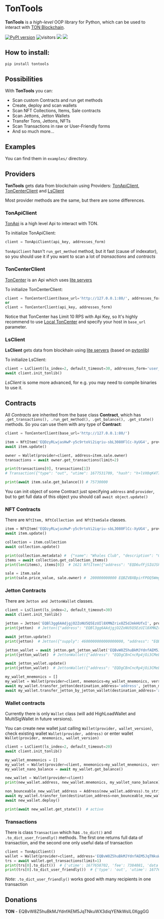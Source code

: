 # TonTools

__TonTools__ is a _high-level_ OOP library for Python, which can be used to interact with [TON Blockchain](https://ton.org).

[comment]: <> ([![PyPI version]&#40;https://badge.fury.io/py/tontools.svg&#41;]&#40;https://badge.fury.io/py/tontools&#41;)

[![PyPI version](https://badge.fury.io/py/tontools.svg)](https://badge.fury.io/py/tontools) ![visitors](https://visitor-badge.glitch.me/badge?page\_id=yungwine.tontools.readme\&left\_color=gray\&right\_color=red) ![](https://pepy.tech/badge/tontools) [![](https://img.shields.io/badge/%F0%9F%92%8E-TON-green)](https://ton.org)
## How to install:

```bash
pip install tontools
```
## Possibilities
With __TonTools__ you can:
* Scan custom Contracts and run get methods
* Create, deploy and scan wallets
* Scan NFT Collections, Items, Sale contracts
* Scan Jettons, Jetton Wallets
* Transfer Tons, Jettons, NFTs
* Scan Transactions in raw or User-Friendly forms
* And so much more...
## Examples
You can find them in `examples/` directory.

## Providers

__TonTools__ gets data from blockchain using Providers: [TonApiClient](https://tonapi.io/swagger-ui), [TonCenterClient](https://toncenter.com/api/v2/)
and [LsClient](https://ton.org/docs/participate/nodes/node-types)

Most provider methods are the same, but there are some differences.
### TonApiClient

[TonApi](https://tonapi.io/swagger-ui) is a high level Api to interact with TON. 

To initialize TonApiClient: 
```python
client = TonApiClient(api_key, addresses_form)
```
`TonApiClient` hasn't `run_get_method` method, but it fast (cause of indexator), so 
you should use it if you want to scan a lot of _transactions_ and _contracts_  


### TonCenterClient

[TonCenter](https://toncenter.com/api/v2/) is an Api which uses [lite servers](https://ton.org/docs/participate/nodes/node-types)

To initialize TonCenterClient: 
```python
client = TonCenterClient(base_url='http://127.0.0.1:80/', addresses_form)
or
client = TonCenterClient(api_key, addresses_form)
```
Notice that TonCenter has Limit 10 RPS with Api Key, so It's highly recommend to use [Local TonCenter](https://github.com/toncenter/ton-http-api) 
and specify your host in `base_url` parameter.


### LsClient

**LsClient** gets data from blockhain using [lite servers](https://ton.org/docs/participate/nodes/node-types) (based on [pytonlib](https://github.com/psylopunk/pytonlib))

To initialize LsClient: 
```python
client = LsClient(ls_index=2, default_timeout=30, addresses_form='user_friendly')
await client.init_tonlib()
```
*LsClient* is some more advanced, for e.g. you may need to compile binaries to use it.

## Contracts
All _Contracts_ are inherited from the base class **Contract**, which has 
`.get_transactions(), .run_get_method(), .get_balance(), .get_state()` methods.
So you can use them with any type of **Contract**:
```python
client = TonCenterClient(base_url='http://127.0.0.1:80/')

item = NftItem('EQDzyRLwjasHwP-y5c9rtoVi2iqriu-sbL3080FlCc-XyUG4', provider=client)
await item.update()

owner = Wallet(provider=client, address=item.sale.owner)
transactions = await owner.get_transactions(limit=2)

print(transactions[0], transactions[1])
# Transaction({"type": "out", "utime": 1677531709, "hash": "h+lVX0qK4T76QtRqC0FWWGhLptgPLM4MjSEbgKODcFc=", "value": 2500.0, "from": "EQBZVBXBpirFPOQ5Wmgi5Es2hDCRAfiT3i5JRy_gVsJOlpZv", "to": "EQBfAN7LfaUYgXZNw5Wc7GBgkEX2yhuJ5ka95J1JJwXXf4a8", "comment": "6017835"}) Transaction({"type": "in", "utime": 1677413260, "hash": "erk0nLWW9W3m9boFM+/9v0YSeRz1jJvpyiRQYEgN5AE=", "value": 1e-09, "from": "EQCPGzW1dJURRybL41Q3KYfzX4fZdQUeY8-7-TKyeR7f-7cU", "to": "EQBZVBXBpirFPOQ5Wmgi5Es2hDCRAfiT3i5JRy_gVsJOlpZv", "comment": ""})

print(await item.sale.get_balance()) # 75730000

```
You can init object of some Contract just specifying `address` and `provider`,
but to get full data of this object you should call `await object.update()`

### NFT Contracts

There are `NftItem, NftCollection and NftItemSale` classes.
```python
item = NftItem('EQDzyRLwjasHwP-y5c9rtoVi2iqriu-sbL3080FlCc-XyUG4', provider=client)
await item.update()

collection = item.collection
await collection.update()

print(collection.metadata) #  {"name": "Whales Club", "description": "Collection limited to 10000 utility-enabled NFTs, where the token is your membership to the Whales Club. Join the club and participate in weekly Ambra token giveaways, have access to the most profitable Ton Whales decentralized staking pools and many other useful club privileges.", "external_link": "https://tonwhales.com/club", "external_url": "https://tonwhales.com/club", "image": "ipfs://QmZc5PwuyVKSV4urDTArqfDbkGVjkKs6q4dBk8kpPt1bqD/logo.gif", "social_links": ["https://t.me/tonwhalesnft", "https://t.me/tonwhalesnften", "https://twitter.com/whalescorp"], "cover_image": "ipfs://QmZc5PwuyVKSV4urDTArqfDbkGVjkKs6q4dBk8kpPt1bqD/cover.gif"}
items = await collection.get_collection_items()
print(len(items), items[0])  # 1621 NftItem({"address": "EQD6ufFjSIUJSkbVuV7w00ORT8UvoMLQ9RDZ1lJ8sYh3cOIx"})

sale = item.sale
print(sale.price_value, sale.owner) #  200000000000 EQBZVBXBpirFPOQ5Wmgi5Es2hDCRAfiT3i5JRy_gVsJOlpZv
```

### Jetton Contracts
There are `Jetton and JettonWallet` classes.
```python
client = LsClient(ls_index=2, default_timeout=30)
await client.init_tonlib()

jetton = Jetton('EQBl3gg6AAdjgjO2ZoNU5Q5EzUIl8XMNZrix8Z5dJmkHUfxI', provider=client)
print(jetton)  # Jetton({"address": "EQBl3gg6AAdjgjO2ZoNU5Q5EzUIl8XMNZrix8Z5dJmkHUfxI"})

await jetton.update()
print(jetton)  # Jetton({"supply": 4600000000000000000, "address": "EQBl3gg6AAdjgjO2ZoNU5Q5EzUIl8XMNZrix8Z5dJmkHUfxI", "decimals": 9, "symbol": "LAVE", "name": "Lavandos", "description": "This is a universal token for use in all areas of the decentralized Internet in the TON blockchain, web3, Telegram bots, TON sites. Issue of 4.6 billion coins. Telegram channels: Englishversion: @lave_eng \u0420\u0443\u0441\u0441\u043a\u043e\u044f\u0437\u044b\u0447\u043d\u0430\u044f \u0432\u0435\u0440\u0441\u0438\u044f: @lavet", "image": "https://i.ibb.co/Bj5KqK4/IMG-20221213-115545-207.png", "token_supply": 4600000000.0})

jetton_wallet = await jetton.get_jetton_wallet('EQBvW8Z5huBkMJYdnfAEM5JqTNkuWX3diqYENkWsIL0XggGG')  # for TonCenterClient and LsClient
print(jetton_wallet)  # JettonWallet({"address": "EQDgCBnCncRp4jOi3CMeLn-b71gymAX3W28YZT3Dn0a2dKj-"})

await jetton_wallet.update()
print(jetton_wallet)  # JettonWallet({"address": "EQDgCBnCncRp4jOi3CMeLn-b71gymAX3W28YZT3Dn0a2dKj-", "balance": 10000000000000, "owner": "EQBvW8Z5huBkMJYdnfAEM5JqTNkuWX3diqYENkWsIL0XggGG", "jetton_master_address": "EQBl3gg6AAdjgjO2ZoNU5Q5EzUIl8XMNZrix8Z5dJmkHUfxI"})

my_wallet_mnemonics = []
my_wallet = Wallet(provider=client, mnemonics=my_wallet_mnemonics, version='v4r2')
await my_wallet.transfer_jetton(destination_address='address', jetton_master_address=jetton.address, jettons_amount=1000, fee=0.15)  # for TonCenterClient and LsClient
await my_wallet.transfer_jetton_by_jetton_wallet(destination_address='address', jetton_wallet='your jetton wallet address', jettons_amount=1000, fee=0.1)  # for all clients
```


### Wallet contracts
Currently there is only `Wallet` class (will add HighLoadWallet and MultiSigWallet in future versions).

You can create new wallet just calling `Wallet(provider, wallet_version)`, check existing wallet `Wallet(provider, address)` or enter wallet `Wallet(provider, mnemonics, wallet_version)`
```python
client = LsClient(ls_index=2, default_timeout=20)
await client.init_tonlib()

my_wallet_mnemonics = []
my_wallet = Wallet(provider=client, mnemonics=my_wallet_mnemonics, version='v4r2')
my_wallet_nano_balance = await my_wallet.get_balance()

new_wallet = Wallet(provider=client)
print(new_wallet.address, new_wallet.mnemonics, my_wallet_nano_balance)  # EQBcMK8CBrZKfSYdvT8FDVo1TxZV_d3Lz-xPyGp8c7mUacko ['federal', 'memory', 'scare', 'exact', 'extend', 'rain', 'private', 'ribbon', 'inspire', 'capital', 'arrow', 'glimpse', 'toy', 'double', 'man', 'speak', 'imitate', 'hint', 'dinner', 'oblige', 'rather', 'answer', 'unfold', 'small'] 496348289

non_bounceable_new_wallet_address = Address(new_wallet.address).to_string(True, True, False)
await my_wallet.transfer_ton(destination_address=non_bounceable_new_wallet_address, amount=0.02, message='just random comment')
await new_wallet.deploy()

print(await new_wallet.get_state())  # active
```

### Transactions
There is class `Transaction` which has `.to_dict()` and `.to_dict_user_friendly()` methods.
The first one returns full data of transaction, and the second one only useful data of transaction
```python
client = TonApiClient()
wallet = Wallet(provider=client, address='EQBvW8Z5huBkMJYdnfAEM5JqTNkuWX3diqYENkWsIL0XggGG')
trs = await wallet.get_transactions(limit=1) 
print(trs[0].to_dict())  # {'utime': 1677658702, 'fee': 7384081, 'data': 'a lot of bytes :)', 'hash': 'skqFysIHksJDkH8Sy4UAKmQSuW95WGS6V/XD/QaJCdE=', 'in_msg': {'created_lt': 35690250000001, 'source': '', 'destination': 'EQBvW8Z5huBkMJYdnfAEM5JqTNkuWX3diqYENkWsIL0XggGG', 'value': 0, 'msg_data': 'a lot of bytes :'}, 'out_msgs': [{'created_lt': 35690250000002, 'source': 'EQBvW8Z5huBkMJYdnfAEM5JqTNkuWX3diqYENkWsIL0XggGG', 'destination': 'EQDgCBnCncRp4jOi3CMeLn-b71gymAX3W28YZT3Dn0a2dKj-', 'value': 100000000, 'msg_data': 'te6ccgEBAQEAVwAAqg+KfqUAAAAAAAAAAF6NSlEACADvv6jNfMa6nPxbbgyeiO7riR4Cq0JAynas1pLFqNpq9wAd9/UZr5jXU5+LbcGT0R3dcSPAVWhIGU7VmtJYtRtNXsA='}]}
print(trs[0].to_dict_user_friendly())  # {'type': 'out', 'utime': 1677658702, 'hash': 'skqFysIHksJDkH8Sy4UAKmQSuW95WGS6V/XD/QaJCdE=', 'value': 0.1, 'from': 'EQBvW8Z5huBkMJYdnfAEM5JqTNkuWX3diqYENkWsIL0XggGG', 'to': 'EQDgCBnCncRp4jOi3CMeLn-b71gymAX3W28YZT3Dn0a2dKj-', 'comment': ''}
```
_Note:_ `.to_dict_user_friendly()` works good with many recipients in one transaction
## Donations
__TON__ - EQBvW8Z5huBkMJYdnfAEM5JqTNkuWX3diqYENkWsIL0XggGG
